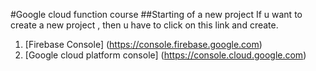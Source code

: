 #Google cloud function course
##Starting of a new project
If u want to create a new project , then u have to click on this link and create.
1) [Firebase Console] (https://console.firebase.google.com)
2) [Google cloud platform console] (https://console.cloud.google.com)